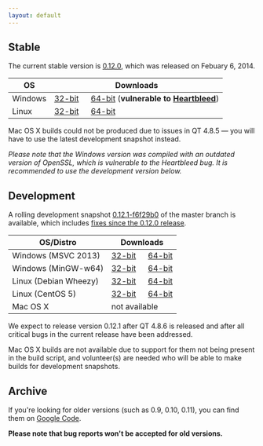 ```yaml
---
layout: default
---
```


## Stable

The current stable version is [0.12.0](https://github.com/wkhtmltopdf/wkhtmltopdf/releases/tag/0.12.0), which was released on Febuary 6, 2014.

OS      | Downloads
---     | ---------
Windows | [32-bit](http://downloads.sourceforge.net/project/wkhtmltopdf/0.12.0/wkhtmltox-win32_0.12.0-03c001d.exe)         &emsp; [64-bit](http://downloads.sourceforge.net/project/wkhtmltopdf/0.12.0/wkhtmltox-win64_0.12.0-03c001d.exe) (**vulnerable to [Heartbleed](http://heartbleed.com/)**)
Linux   | [32-bit](http://downloads.sourceforge.net/project/wkhtmltopdf/0.12.0/wkhtmltox-linux-i386_0.12.0-03c001d.tar.xz) &emsp; [64-bit](http://downloads.sourceforge.net/project/wkhtmltopdf/0.12.0/wkhtmltox-linux-amd64_0.12.0-03c001d.tar.xz)

Mac OS X builds could not be produced due to issues in QT 4.8.5 &mdash; you will have to use the latest development snapshot instead.

*Please note that the Windows version was compiled with an outdated version of OpenSSL, which is vulnerable to the Heartbleed bug. It is recommended to use the development version below.*
 
## Development

A rolling development snapshot [0.12.1-f6f29b0](https://github.com/wkhtmltopdf/wkhtmltopdf/tree/f6f29b0) of the master branch is available, which includes [fixes since the 0.12.0 release](https://github.com/wkhtmltopdf/wkhtmltopdf/blob/f6f29b0/CHANGELOG.md).

OS/Distro             | Downloads
---------             | ---------
Windows (MSVC 2013)   | [32-bit](http://downloads.sourceforge.net/project/wkhtmltopdf/0.12.1-dev/wkhtmltox-0.12.1-f6f29b0_msvc2013-win32.exe)        &emsp; [64-bit](http://downloads.sourceforge.net/project/wkhtmltopdf/0.12.1-dev/wkhtmltox-0.12.1-f6f29b0_msvc2013-win64.exe)
Windows (MinGW-w64)   | [32-bit](http://downloads.sourceforge.net/project/wkhtmltopdf/0.12.1-dev/wkhtmltox-0.12.1-f6f29b0_mingw-w64-cross-win32.exe) &emsp; [64-bit](http://downloads.sourceforge.net/project/wkhtmltopdf/0.12.1-dev/wkhtmltox-0.12.1-f6f29b0_mingw-w64-cross-win64.exe)
Linux (Debian Wheezy) | [32-bit](http://downloads.sourceforge.net/project/wkhtmltopdf/0.12.1-dev/wkhtmltox-0.12.1-f6f29b0_linux-wheezy-i386.tar.xz)  &emsp; [64-bit](http://downloads.sourceforge.net/project/wkhtmltopdf/0.12.1-dev/wkhtmltox-0.12.1-f6f29b0_linux-wheezy-amd64.tar.xz)
Linux (CentOS 5)      | [32-bit](http://downloads.sourceforge.net/project/wkhtmltopdf/0.12.1-dev/wkhtmltox-0.12.1-f6f29b0_linux-centos5-i386.tar.xz) &emsp; [64-bit](http://downloads.sourceforge.net/project/wkhtmltopdf/0.12.1-dev/wkhtmltox-0.12.1-f6f29b0_linux-centos5-amd64.tar.xz)
Mac OS X              | not available

We expect to release version 0.12.1 after QT 4.8.6 is released and after all critical bugs in the current release have been addressed.

Mac OS X builds are not available due to support for them not being present in the build script, and volunteer(s) are needed who will be able to make builds for development snapshots.

## Archive

If you're looking for older versions (such as 0.9, 0.10, 0.11), you can find them on [Google Code](http://code.google.com/p/wkhtmltopdf/downloads/list?can=1).

**Please note that bug reports won't be accepted for old versions.**
